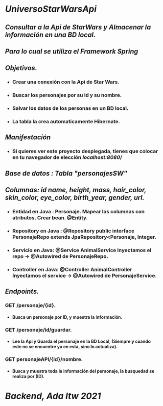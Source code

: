 

# _UniversoStarWarsApi_
## _Consultar a la Api de StarWars y Almacenar la información en una BD local._
## _Para lo cual se utiliza el Framework Spring_

## _Objetivos._
- ### Crear una conexión con la Api de Star Wars.
* ### Buscar los personajes por su Id y su nombre.
- ### Salvar los datos de los personas en un BD local.
* ### La tabla la crea automaticamente Hibernate.

## _Manifestación_
- ### Si quieres ver  este proyecto desplegada, tienes que colocar en tu navegador de elección  _localhost:8080/_

## _Base de datos : Tabla  "personajesSW"_
## _Columnas: id name, height, mass, hair_color, skin_color, eye_color, birth_year, gender, url._

* ### Entidad en Java : Personaje. Mapear las columnas con atributos. Crear bean. @Entity.
* ### Repository en Java : @Repository public interface PersonajeRepo extends JpaRepository<Personaje, Integer.
* ### Servicio en Java: @Service AnimalService Inyectamos el repo -> @Autowired de PersonajeRepo.
* ### Controller en Java: @Controller AnimalController Inyectamos el service -> @Autowired de PersonajeService.

## _Endpoints._
### GET /personaje/{id}.
  * #### Busca un personaje por ID, y muestra la información.    
### GET /personaje/id/guardar.
  * #### Lee la Api y Guarda el personaje en la BD Local, (Siempre y cuando este no se encuentre ya en esta, sino lo actualiza).
### GET personajeAPI/{id}/nombre.
  * #### Busca y muestra toda la información del personaje, la busquedad se realiza por (ID).
  
  
# _Backend, Ada Itw 2021_

